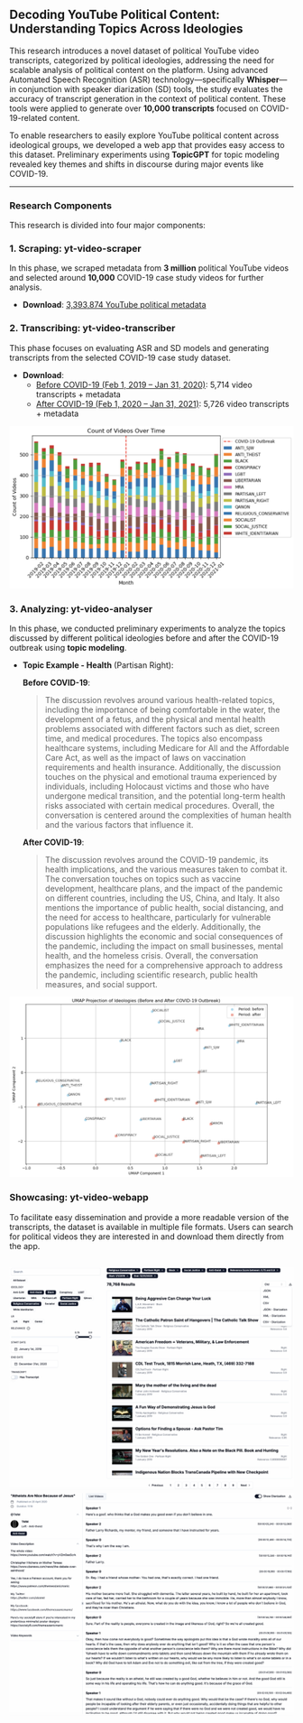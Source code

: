 ## Decoding YouTube Political Content: Understanding Topics Across Ideologies

This research introduces a novel dataset of political YouTube video transcripts, categorized by political ideologies, addressing the need for scalable analysis of political content on the platform. Using advanced Automated Speech Recognition (ASR) technology—specifically **Whisper**—in conjunction with speaker diarization (SD) tools, the study evaluates the accuracy of transcript generation in the context of political content. These tools were applied to generate over **10,000 transcripts** focused on COVID-19-related content. 

To enable researchers to easily explore YouTube political content across ideological groups, we developed a web app that provides easy access to this dataset. Preliminary experiments using **TopicGPT** for topic modeling revealed key themes and shifts in discourse during major events like COVID-19.

---

### Research Components

This research is divided into four major components:

### 1. Scraping: **yt-video-scraper**
In this phase, we scraped metadata from **3 million** political YouTube videos and selected around **10,000** COVID-19 case study videos for further analysis.

- **Download**: [3,393,874 YouTube political metadata](https://drive.google.com/drive/u/0/folders/11XkzCTerbk3651zyY_K6DHBNsGtB266B)

### 2. Transcribing: **yt-video-transcriber**
This phase focuses on evaluating ASR and SD models and generating transcripts from the selected COVID-19 case study dataset.

- **Download**:
  - [Before COVID-19 (Feb 1, 2019 – Jan 31, 2020)](https://drive.google.com/drive/u/0/folders/1HB2Hnkmsahl0xg2gXWeFPQy3Yac2rJJB): 5,714 video transcripts + metadata
  - [After COVID-19 (Feb 1, 2020 – Jan 31, 2021)](https://drive.google.com/drive/u/0/folders/1HB2Hnkmsahl0xg2gXWeFPQy3Yac2rJJB): 5,726 video transcripts + metadata

![Distribution of Transcripts Over Time](./readme-images/DistributionVideoOvertime.png)

### 3. Analyzing: **yt-video-analyser**
In this phase, we conducted preliminary experiments to analyze the topics discussed by different political ideologies before and after the COVID-19 outbreak using **topic modeling**.

- **Topic Example - Health** (Partisan Right):

  **Before COVID-19**:
  > The discussion revolves around various health-related topics, including the importance of being comfortable in the water, the development of a fetus, and the physical and mental health problems associated with different factors such as diet, screen time, and medical procedures. The topics also encompass healthcare systems, including Medicare for All and the Affordable Care Act, as well as the impact of laws on vaccination requirements and health insurance. Additionally, the discussion touches on the physical and emotional trauma experienced by individuals, including Holocaust victims and those who have undergone medical transition, and the potential long-term health risks associated with certain medical procedures. Overall, the conversation is centered around the complexities of human health and the various factors that influence it.

  **After COVID-19**:
  > The discussion revolves around the COVID-19 pandemic, its health implications, and the various measures taken to combat it. The conversation touches on topics such as vaccine development, healthcare plans, and the impact of the pandemic on different countries, including the US, China, and Italy. It also mentions the importance of public health, social distancing, and the need for access to healthcare, particularly for vulnerable populations like refugees and the elderly. Additionally, the discussion highlights the economic and social consequences of the pandemic, including the impact on small businesses, mental health, and the homeless crisis. Overall, the conversation emphasizes the need for a comprehensive approach to address the pandemic, including scientific research, public health measures, and social support.

![UMAP Health Topic Visualization](./readme-images/UMAPHealth.png)

### Showcasing: **yt-video-webapp**
To facilitate easy dissemination and provide a more readable version of the transcripts, the dataset is available in multiple file formats. Users can search for political videos they are interested in and download them directly from the app.

![Web App User Interface 1](./readme-images/UI1.png)
![Web App User Interface 2](./readme-images/UI3.png)
---